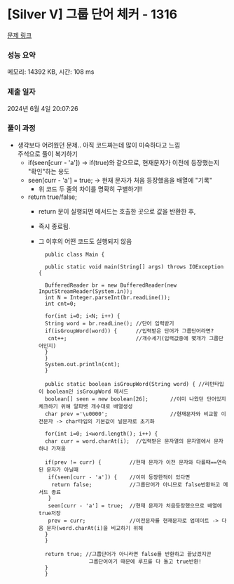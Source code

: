 # [Silver V] 그룹 단어 체커 - 1316 

[문제 링크](https://www.acmicpc.net/problem/1316) 

### 성능 요약

메모리: 14392 KB, 시간: 108 ms

### 제출 일자

2024년 6월 4일 20:07:26

### 풀이 과정
- 생각보다 어려웠던 문제.. 아직 코드짜는데 많이 미숙하다고 느낌<br>
  주석으로 풀이 복기하기
  - if(seen[curr - 'a'])       -> if(true)와 같으므로, 현재문자가 이전에 등장했는지 "확인"하는 용도
  - seen[curr - 'a'] = true;   -> 현재 문자가 처음 등장했음을 배열에 "기록"
    - 위 코드 두 줄의 차이를 명확히 구별하기!!
  - return true/false;
    - return 문이 실행되면 메서드는 호출한 곳으로 값을 반환한 후,
    - 즉시 종료됨.
    - 그 이후의 어떤 코드도 실행되지 않음
  
            public class Main {
            
            public static void main(String[] args) throws IOException {
            
            BufferedReader br = new BufferedReader(new InputStreamReader(System.in));
            int N = Integer.parseInt(br.readLine());
            int cnt=0;
            
            for(int i=0; i<N; i++) {
            String word = br.readLine(); //단어 입력받기
            if(isGroupWord(word)) {      //입력받은 단어가 그룹단어라면?
             cnt++;                      //개수세기(입력값중에 몇개가 그룹단어인지)
            }
            }
            System.out.println(cnt);
            }
            
            public static boolean isGroupWord(String word) { //리턴타입이 boolean인 isGroupWord 메서드
            boolean[] seen = new boolean[26];       //이미 나왔던 단어있지 체크하기 위해 알파벳 개수대로 배열생성
            char prev ='\u0000';                    //현재문자와 비교할 이전문자 -> char타입의 기본값이 널문자로 초기화
            
            for(int i=0; i<word.length(); i++) { 
            char curr = word.charAt(i);  //입력받은 문자열의 문자열에서 문자 하나 가져옴
             
            if(prev != curr) {         //현재 문자가 이전 문자와 다를때==연속된 문자가 아닐때
             if(seen[curr - 'a']) {    //이미 등장한적이 있다면 
              return false;            //그룹단어가 아니므로 false반환하고 메서드 종료
             }
             seen[curr - 'a'] = true;  //현재 문자가 처음등장했으므로 배열에 true저장
             prev = curr;              //이전문자를 현재문자로 업데이트 -> 다음 문자(word.charAt(i)을 비교하기 위해
            }
            }
            
            return true; //그룹단어가 아니라면 false를 반환하고 끝났겠지만
                          그룹단어이기 때문에 루프를 다 돌고 true반환!
            }
            }
